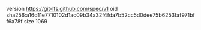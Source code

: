 version https://git-lfs.github.com/spec/v1
oid sha256:a16d11e7710102d1ac09b34a32f4fda7b52cc5d0dee75b6253faf971bff6a78f
size 1069
